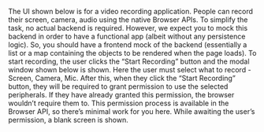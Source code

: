 The UI shown below is for a video recording application. People can record their screen, camera, audio using the native Browser APIs.
To simplify the task, no actual backend is required. However, we expect you to mock this backend in order to have a functional app (albeit without any persistence logic). So, you should have a frontend mock of the backend (essentially a list or a map containing the objects to be rendered when the page loads).
To start recording, the user clicks the “Start Recording” button and the modal window shown below is shown. Here the user must select what to record - Screen, Camera, Mic. After this, when they click the “Start Recording” button, they will be required to grant permission to use the selected peripherals. If they have already granted this permission, the browser wouldn’t require them to. This permission process is available in the Browser API, so there’s minimal work for you here.
While awaiting the user’s permission, a blank screen is shown.
